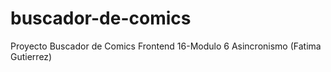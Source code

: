 # buscador-de-comics
Proyecto Buscador de Comics Frontend 16-Modulo 6 Asincronismo (Fatima Gutierrez)
